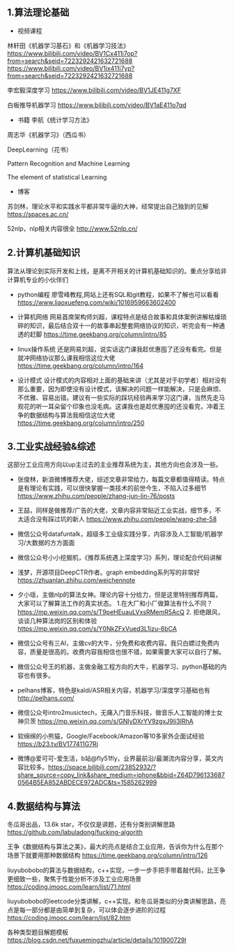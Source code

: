 ## 1.算法理论基础
- 视频课程

林轩田《机器学习基石》和《机器学习技法》https://www.bilibili.com/video/BV1Cx411i7op?from=search&seid=7223292421632721688 https://www.bilibili.com/video/BV1ix411i7yp?from=search&seid=7223292421632721688

李宏毅深度学习 https://www.bilibili.com/video/BV1JE411g7XF

白板推导机器学习 https://www.bilibili.com/video/BV1aE411o7qd

- 书籍
李航《统计学习方法》

周志华《机器学习》（西瓜书）

DeepLearning（花书）

Pattern Recognition and Machine Learning

The element of statistical Learning

- 博客

苏剑林，理论水平和实践水平都非常牛逼的大神，经常提出自己独到的见解 https://spaces.ac.cn/

52nlp，nlp相关内容很全 http://www.52nlp.cn/

## 2.计算机基础知识
算法从理论到实际开发和上线，是离不开相关的计算机基础知识的。重点分享给非计算机专业的小伙伴们

- python编程
廖雪峰教程,网站上还有SQL和git教程，如果不了解也可以看看 https://www.liaoxuefeng.com/wiki/1016959663602400

- 计算机网络
网易首席架构师刘超，课程特点是结合故事和具体案例讲解枯燥琐碎的知识，最后结合双十一的故事串起整套网络协议的知识，听完会有一种通透的赶脚 https://time.geekbang.org/column/intro/85

- linux操作系统
还是网易刘超，说实话这门课我趁优惠囤了还没有看完。但是就冲网络协议那么课我相信这位大佬 https://time.geekbang.org/column/intro/164

- 设计模式
设计模式的内容相对上面的基础来讲（尤其是对于初学者）相对没有那么重要，因为即使没有设计模式，该解决的问题一样能解决，只是会麻烦、不优雅、容易出错。建议有一些实际的踩坑经验再来学习这门课，当然先走马观花的听一耳朵留个印象也没毛病。这课我也是趁优惠囤的还没看完，冲着王争的数据结构与算法我相信这位大佬 https://time.geekbang.org/column/intro/250

## 3.工业实战经验&综述
这部分工业应用方向以up主过去的主业推荐系统为主，其他方向也会涉及一些。

- 张俊林，新浪微博推荐大佬，综述文章非常给力，每篇文章都值得精读。特点是有理论有实践，可以很快掌握一类技术的前世今生，不陷入过多细节 https://www.zhihu.com/people/zhang-jun-lin-76/posts

- 王喆，同样是做推荐/广告的大佬，文章内容非常贴近工业实战，细节多，不太适合没有踩过坑的新人 https://www.zhihu.com/people/wang-zhe-58

- 微信公众号datafuntalk，超级多工业级实践分享，内容涉及人工智能/机器学习/大数据的方方面面 

- 微信公众号小小挖掘机，《推荐系统遇上深度学习》系列，理论配合代码讲解

- 浅梦，开源项目DeepCTR作者。graph embedding系列写的非常好 https://zhuanlan.zhihu.com/weichennote

- 夕小瑶，主做nlp的算法女神。理论内容十分给力，但是这里特别推荐两篇，大家可以了解算法工作的真实状态。 1.在大厂和小厂做算法有什么不同？https://mp.weixin.qq.com/s/T9peHEuauLVxsRMemR5AcQ 2. 拒绝跟风，谈谈几种算法岗的区别和体验 https://mp.weixin.qq.com/s/Y0NkZFxVued3L1izu-6bCA

- 微信公众号有三AI，主做cv的大牛，分免费和收费内容。我只白嫖过免费内容，质量是很高的。收费内容我相信也很不错，如果需要大家可以自行了解。

- 微信公众号王的机器，主做金融工程方向的大牛，机器学习、python基础的内容也有很多。

- pelhans博客，特色是kaldi/ASR相关内容，机器学习/深度学习基础也有 http://pelhans.com/

- 微信公众号intro2musictech，无痛入门音乐科技，做音乐人工智能的博士女神贝茨 https://mp.weixin.qq.com/s/GNIyDXrYV9zgxJ9Ii3IRhA 

- 软绵绵的小熊猫，Google/Facebook/Amazon等10多家外企面试经验 https://b23.tv/BV177411G7Rj

- 微博@爱可可-爱生活，b站@fly51fly，业界最前沿/最潮流内容分享，英文内容比较多。https://space.bilibili.com/23852932/?share_source=copy_link&share_medium=iphone&bbid=Z64D7961336870564B5EA852ABDECE972ADC&ts=1585262999

## 4.数据结构与算法
冬瓜哥出品，13.6k star，不仅仅是讲题，还有分类别讲解思路  https://github.com/labuladong/fucking-algorith

王争《数据结构与算法之美》，最大的亮点是结合工业应用，告诉你为什么在那个场景下就要用那种数据结构 https://time.geekbang.org/column/intro/126

liuyubobobo的算法与数据结构，c++实现，一步一步手把手带着敲代码，比王争更细致一些，聚焦于性能分析不涉及工业应用场景 https://coding.imooc.com/learn/list/71.html 

liuyubobobo的leetcode分类讲解，c++实现。和冬瓜哥类似的分类讲解思路，亮点是每一部分都是由简单到复杂，可以体会逐步进阶的过程 https://coding.imooc.com/learn/list/82.htm

各种类型题目解题模板 https://blog.csdn.net/fuxuemingzhu/article/details/101900729l
